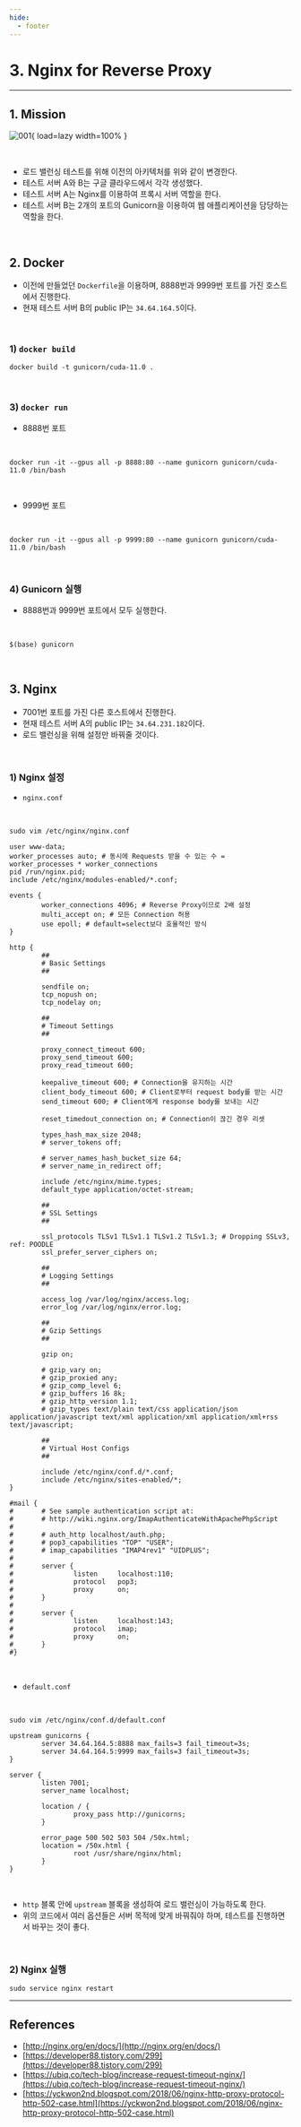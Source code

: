 ```yaml
---
hide:
  - footer
---
```


# 3. Nginx for Reverse Proxy

---

## 1. Mission

![001](https://github.com/SAEMC/Images-Ops/blob/main/nginx/003/001.png?raw=true){ load=lazy width=100% }

<br/>

- 로드 밸런싱 테스트를 위해 이전의 아키텍처를 위와 같이 변경한다.
- 테스트 서버 A와 B는 구글 클라우드에서 각각 생성했다.
- 테스트 서버 A는 Nginx를 이용하여 프록시 서버 역할을 한다.
- 테스트 서버 B는 2개의 포트의 Gunicorn을 이용하여 웹 애플리케이션을 담당하는 역할을 한다.

<br/>

## 2. Docker

- 이전에 만들었던 `Dockerfile`을 이용하며, 8888번과 9999번 포트를 가진 호스트에서 진행한다.
- 현재 테스트 서버 B의 public IP는 `34.64.164.5`이다.

<br/>

### 1) `docker build`

```shell
docker build -t gunicorn/cuda-11.0 .
```

<br/>

### 3) `docker run`

- 8888번 포트

<br/>

```shell
docker run -it --gpus all -p 8888:80 --name gunicorn gunicorn/cuda-11.0 /bin/bash
```

<br/>

- 9999번 포트

<br/>

```shell
docker run -it --gpus all -p 9999:80 --name gunicorn gunicorn/cuda-11.0 /bin/bash
```

<br/>

### 4) Gunicorn 실행

- 8888번과 9999번 포트에서 모두 실행한다.

<br/>

```shell
$(base) gunicorn
```

<br/>

## 3. Nginx

- 7001번 포트를 가진 다른 호스트에서 진행한다.
- 현재 테스트 서버 A의 public IP는 `34.64.231.182`이다.
- 로드 밸런싱을 위해 설정만 바꿔줄 것이다.

<br/>

### 1) Nginx 설정

- `nginx.conf`

<br/>

```shell
sudo vim /etc/nginx/nginx.conf
```

```
user www-data;
worker_processes auto; # 동시에 Requests 받을 수 있는 수 = worker_processes * worker_connections
pid /run/nginx.pid;
include /etc/nginx/modules-enabled/*.conf;

events {
        worker_connections 4096; # Reverse Proxy이므로 2배 설정
        multi_accept on; # 모든 Connection 허용
        use epoll; # default=select보다 효율적인 방식
}

http {
        ##
        # Basic Settings
        ##

        sendfile on;
        tcp_nopush on;
        tcp_nodelay on;

        ##
        # Timeout Settings
        ##

        proxy_connect_timeout 600;
        proxy_send_timeout 600;
        proxy_read_timeout 600;

        keepalive_timeout 600; # Connection을 유지하는 시간
        client_body_timeout 600; # Client로부터 request body를 받는 시간
        send_timeout 600; # Client에게 response body를 보내는 시간

        reset_timedout_connection on; # Connection이 끊긴 경우 리셋

        types_hash_max_size 2048;
        # server_tokens off;

        # server_names_hash_bucket_size 64;
        # server_name_in_redirect off;

        include /etc/nginx/mime.types;
        default_type application/octet-stream;

        ##
        # SSL Settings
        ##

        ssl_protocols TLSv1 TLSv1.1 TLSv1.2 TLSv1.3; # Dropping SSLv3, ref: POODLE
        ssl_prefer_server_ciphers on;

        ##
        # Logging Settings
        ##

        access_log /var/log/nginx/access.log;
        error_log /var/log/nginx/error.log;

        ##
        # Gzip Settings
        ##

        gzip on;

        # gzip_vary on;
        # gzip_proxied any;
        # gzip_comp_level 6;
        # gzip_buffers 16 8k;
        # gzip_http_version 1.1;
        # gzip_types text/plain text/css application/json application/javascript text/xml application/xml application/xml+rss text/javascript;

        ##
        # Virtual Host Configs
        ##

        include /etc/nginx/conf.d/*.conf;
        include /etc/nginx/sites-enabled/*;
}

#mail {
#       # See sample authentication script at:
#       # http://wiki.nginx.org/ImapAuthenticateWithApachePhpScript
#
#       # auth_http localhost/auth.php;
#       # pop3_capabilities "TOP" "USER";
#       # imap_capabilities "IMAP4rev1" "UIDPLUS";
#
#       server {
#               listen     localhost:110;
#               protocol   pop3;
#               proxy      on;
#       }
#
#       server {
#               listen     localhost:143;
#               protocol   imap;
#               proxy      on;
#       }
#}
```

<br/>

- `default.conf`

<br/>

```shell
sudo vim /etc/nginx/conf.d/default.conf
```

```
upstream gunicorns {
        server 34.64.164.5:8888 max_fails=3 fail_timeout=3s;
        server 34.64.164.5:9999 max_fails=3 fail_timeout=3s;
}

server {
        listen 7001;
        server_name localhost;

        location / {
                proxy_pass http://gunicorns;
        }

        error_page 500 502 503 504 /50x.html;
        location = /50x.html {
                root /usr/share/nginx/html;
        }
}
```

<br/>

- `http` 블록 안에 `upstream` 블록을 생성하여 로드 밸런싱이 가능하도록 한다.
- 위의 코드에서 여러 옵션들은 서버 목적에 맞게 바꿔줘야 하며, 테스트를 진행하면서 바꾸는 것이 좋다.

<br/>

### 2) Nginx 실행

```shell
sudo service nginx restart
```

---

## References

- [http://nginx.org/en/docs/](http://nginx.org/en/docs/)
- [https://developer88.tistory.com/299](https://developer88.tistory.com/299)
- [https://ubiq.co/tech-blog/increase-request-timeout-nginx/](https://ubiq.co/tech-blog/increase-request-timeout-nginx/)
- [https://yckwon2nd.blogspot.com/2018/06/nginx-http-proxy-protocol-http-502-case.html](https://yckwon2nd.blogspot.com/2018/06/nginx-http-proxy-protocol-http-502-case.html)
